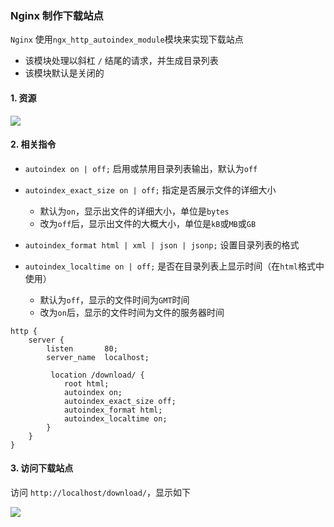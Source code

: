 ### Nginx 制作下载站点
`Nginx` 使用`ngx_http_autoindex_module`模块来实现下载站点
* 该模块处理以斜杠 `/` 结尾的请求，并生成目录列表
* 该模块默认是关闭的

 
#### 1. 资源
![](https://fgq233.github.io/imgs/java/nginx5.png)


#### 2. 相关指令
* `autoindex on | off;` 启用或禁用目录列表输出，默认为`off`
* `autoindex_exact_size on | off;` 指定是否展示文件的详细大小
  * 默认为`on`，显示出文件的详细大小，单位是`bytes`
  * 改为`off`后，显示出文件的大概大小，单位是`kB`或`MB`或`GB`

* `autoindex_format html | xml | json | jsonp;` 设置目录列表的格式

* `autoindex_localtime on | off;` 是否在目录列表上显示时间（在`html`格式中使用）
  * 默认为`off`，显示的文件时间为`GMT`时间
  * 改为`on`后，显示的文件时间为文件的服务器时间

```
http {
    server {
        listen       80;
        server_name  localhost;

         location /download/ {
            root html;
            autoindex on;
            autoindex_exact_size off;
            autoindex_format html;
            autoindex_localtime on;
        }
    }
}
```


#### 3. 访问下载站点
访问 `http://localhost/download/`，显示如下

![](https://fgq233.github.io/imgs/java/nginx6.png)